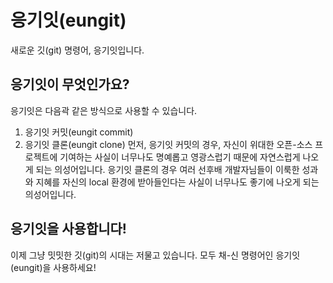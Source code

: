 # 응기잇(eungit)
새로운 깃(git) 명령어, 응기잇입니다.
## 응기잇이 무엇인가요?
응기잇은 다음곽 같은 방식으로 사용할 수 있습니다.
1. 응기잇 커밋(eungit commit)
2. 응기잇 클론(eungit clone)
먼저, 응기잇 커밋의 경우, 자신이 위대한 오픈-소스 프로젝트에 기여하는 사실이 너무나도 명예롭고 영광스럽기 때문에 자연스럽게 나오게 되는 의성어입니다.
응기잇 클론의 경우 여러 선후배 개발자님들이 이룩한 성과와 지혜를 자신의 local 환경에 받아들인다는 사실이 너무나도 좋기에 나오게 되는 의성어입니다.

## 응기잇을 사용합니다!
이제 그냥 밋밋한 깃(git)의 시대는 저물고 있습니다. 모두 채-신 명령어인 응기잇(eungit)을 사용하세요!
